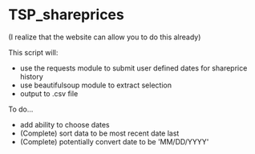 # TSP_shareprices

(I realize that the website can allow you to do this already)

This script will:
 - use the requests module to submit user defined dates for shareprice history
 - use beautifulsoup module to extract selection
 - output to .csv file


To do...
 - add ability to choose dates
 - (Complete) sort data to be most recent date last
 - (Complete) potentially convert date to be 'MM/DD/YYYY'